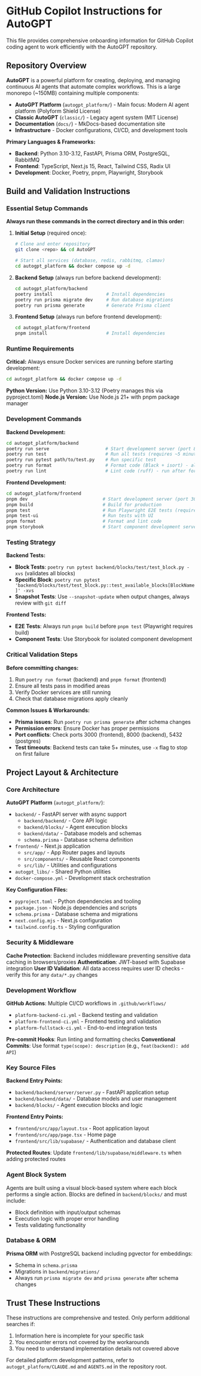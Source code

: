 # GitHub Copilot Instructions for AutoGPT

This file provides comprehensive onboarding information for GitHub Copilot coding agent to work efficiently with the AutoGPT repository.

## Repository Overview

**AutoGPT** is a powerful platform for creating, deploying, and managing continuous AI agents that automate complex workflows. This is a large monorepo (~150MB) containing multiple components:

- **AutoGPT Platform** (`autogpt_platform/`) - Main focus: Modern AI agent platform (Polyform Shield License)
- **Classic AutoGPT** (`classic/`) - Legacy agent system (MIT License)
- **Documentation** (`docs/`) - MkDocs-based documentation site
- **Infrastructure** - Docker configurations, CI/CD, and development tools

**Primary Languages & Frameworks:**
- **Backend**: Python 3.10-3.12, FastAPI, Prisma ORM, PostgreSQL, RabbitMQ
- **Frontend**: TypeScript, Next.js 15, React, Tailwind CSS, Radix UI
- **Development**: Docker, Poetry, pnpm, Playwright, Storybook

## Build and Validation Instructions

### Essential Setup Commands

**Always run these commands in the correct directory and in this order:**

1. **Initial Setup** (required once):
   ```bash
   # Clone and enter repository
   git clone <repo> && cd AutoGPT
   
   # Start all services (database, redis, rabbitmq, clamav)
   cd autogpt_platform && docker compose up -d
   ```

2. **Backend Setup** (always run before backend development):
   ```bash
   cd autogpt_platform/backend
   poetry install                    # Install dependencies
   poetry run prisma migrate dev     # Run database migrations
   poetry run prisma generate        # Generate Prisma client
   ```

3. **Frontend Setup** (always run before frontend development):
   ```bash
   cd autogpt_platform/frontend
   pnpm install                      # Install dependencies
   ```

### Runtime Requirements

**Critical:** Always ensure Docker services are running before starting development:
```bash
cd autogpt_platform && docker compose up -d
```

**Python Version:** Use Python 3.10-3.12 (Poetry manages this via pyproject.toml)
**Node.js Version:** Use Node.js 21+ with pnpm package manager

### Development Commands

**Backend Development:**
```bash
cd autogpt_platform/backend
poetry run serve                     # Start development server (port 8000)
poetry run test                      # Run all tests (requires ~5 minutes)
poetry run pytest path/to/test.py    # Run specific test
poetry run format                    # Format code (Black + isort) - always run first
poetry run lint                      # Lint code (ruff) - run after format
```

**Frontend Development:**
```bash
cd autogpt_platform/frontend
pnpm dev                            # Start development server (port 3000)
pnpm build                          # Build for production
pnpm test                           # Run Playwright E2E tests (requires build first)
pnpm test-ui                        # Run tests with UI
pnpm format                         # Format and lint code
pnpm storybook                      # Start component development server
```

### Testing Strategy

**Backend Tests:**
- **Block Tests**: `poetry run pytest backend/blocks/test/test_block.py -xvs` (validates all blocks)
- **Specific Block**: `poetry run pytest 'backend/blocks/test/test_block.py::test_available_blocks[BlockName]' -xvs`
- **Snapshot Tests**: Use `--snapshot-update` when output changes, always review with `git diff`

**Frontend Tests:**
- **E2E Tests**: Always run `pnpm build` before `pnpm test` (Playwright requires build)
- **Component Tests**: Use Storybook for isolated component development

### Critical Validation Steps

**Before committing changes:**
1. Run `poetry run format` (backend) and `pnpm format` (frontend)
2. Ensure all tests pass in modified areas
3. Verify Docker services are still running
4. Check that database migrations apply cleanly

**Common Issues & Workarounds:**
- **Prisma issues**: Run `poetry run prisma generate` after schema changes
- **Permission errors**: Ensure Docker has proper permissions
- **Port conflicts**: Check ports 3000 (frontend), 8000 (backend), 5432 (postgres)
- **Test timeouts**: Backend tests can take 5+ minutes, use `-x` flag to stop on first failure

## Project Layout & Architecture

### Core Architecture

**AutoGPT Platform** (`autogpt_platform/`):
- `backend/` - FastAPI server with async support
  - `backend/backend/` - Core API logic
  - `backend/blocks/` - Agent execution blocks
  - `backend/data/` - Database models and schemas
  - `schema.prisma` - Database schema definition
- `frontend/` - Next.js application
  - `src/app/` - App Router pages and layouts
  - `src/components/` - Reusable React components
  - `src/lib/` - Utilities and configurations
- `autogpt_libs/` - Shared Python utilities
- `docker-compose.yml` - Development stack orchestration

**Key Configuration Files:**
- `pyproject.toml` - Python dependencies and tooling
- `package.json` - Node.js dependencies and scripts
- `schema.prisma` - Database schema and migrations
- `next.config.mjs` - Next.js configuration
- `tailwind.config.ts` - Styling configuration

### Security & Middleware

**Cache Protection**: Backend includes middleware preventing sensitive data caching in browsers/proxies
**Authentication**: JWT-based with Supabase integration
**User ID Validation**: All data access requires user ID checks - verify this for any `data/*.py` changes

### Development Workflow

**GitHub Actions**: Multiple CI/CD workflows in `.github/workflows/`
- `platform-backend-ci.yml` - Backend testing and validation
- `platform-frontend-ci.yml` - Frontend testing and validation
- `platform-fullstack-ci.yml` - End-to-end integration tests

**Pre-commit Hooks**: Run linting and formatting checks
**Conventional Commits**: Use format `type(scope): description` (e.g., `feat(backend): add API`)

### Key Source Files

**Backend Entry Points:**
- `backend/backend/server/server.py` - FastAPI application setup
- `backend/backend/data/` - Database models and user management
- `backend/blocks/` - Agent execution blocks and logic

**Frontend Entry Points:**
- `frontend/src/app/layout.tsx` - Root application layout
- `frontend/src/app/page.tsx` - Home page
- `frontend/src/lib/supabase/` - Authentication and database client

**Protected Routes**: Update `frontend/lib/supabase/middleware.ts` when adding protected routes

### Agent Block System

Agents are built using a visual block-based system where each block performs a single action. Blocks are defined in `backend/blocks/` and must include:
- Block definition with input/output schemas
- Execution logic with proper error handling
- Tests validating functionality

### Database & ORM

**Prisma ORM** with PostgreSQL backend including pgvector for embeddings:
- Schema in `schema.prisma`
- Migrations in `backend/migrations/`
- Always run `prisma migrate dev` and `prisma generate` after schema changes

## Trust These Instructions

These instructions are comprehensive and tested. Only perform additional searches if:
1. Information here is incomplete for your specific task
2. You encounter errors not covered by the workarounds
3. You need to understand implementation details not covered above

For detailed platform development patterns, refer to `autogpt_platform/CLAUDE.md` and `AGENTS.md` in the repository root.